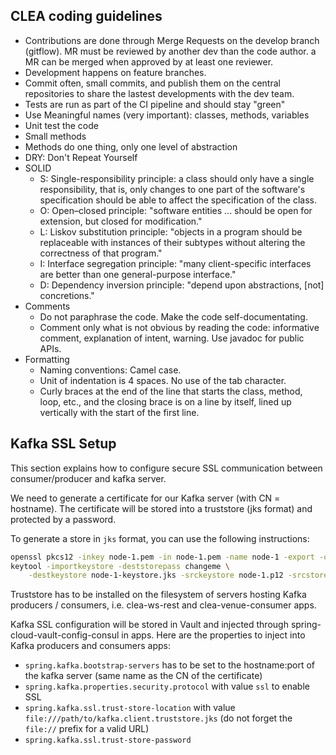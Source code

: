 ## CLEA coding guidelines

* Contributions are done through Merge Requests on the develop branch (gitflow). MR must be reviewed by another dev than
  the code author. a MR can be merged when approved by at least one reviewer.
* Development happens on feature branches.
* Commit often, small commits, and publish them on the central repositories to share the lastest developments with the
  dev team.
* Tests are run as part of the CI pipeline and should stay "green"
* Use Meaningful names (very important): classes, methods, variables
* Unit test the code
* Small methods
* Methods do one thing, only one level of abstraction
* DRY: Don't Repeat Yourself
* SOLID
    * S: Single-responsibility principle: a class should only have a single responsibility, that is, only changes to one
      part of the software's specification should be able to affect the specification of the class.
    * O: Open–closed principle: "software entities ... should be open for extension, but closed for modification."
    * L: Liskov substitution principle: "objects in a program should be replaceable with instances of their subtypes
      without altering the correctness of that program."
    * I: Interface segregation principle: "many client-specific interfaces are better than one general-purpose
      interface."
    * D: Dependency inversion principle: "depend upon abstractions, [not] concretions."
* Comments
    * Do not paraphrase the code. Make the code self-documentating.
    * Comment only what is not obvious by reading the code: informative comment, explanation of intent, warning. Use
      javadoc for public APIs.
* Formatting
    * Naming conventions: Camel case.
    * Unit of indentation is 4 spaces. No use of the tab character.
    * Curly braces at the end of the line that starts the class, method, loop, etc., and the closing brace is on a line
      by itself, lined up vertically with the start of the first line.

## Kafka SSL Setup
This section explains how to configure secure SSL communication between consumer/producer and kafka server.

We need to generate a certificate for our Kafka server (with CN = hostname). The certificate will be stored into a truststore (jks format) and protected by a password.

To generate a store in `jks` format, you can use the following instructions:

```sh
openssl pkcs12 -inkey node-1.pem -in node-1.pem -name node-1 -export -out node-1.p12
keytool -importkeystore -deststorepass changeme \
    -destkeystore node-1-keystore.jks -srckeystore node-1.p12 -srcstoretype PKCS12
```
Truststore has to be installed on the filesystem of servers hosting Kafka producers / consumers, i.e. clea-ws-rest and clea-venue-consumer apps.

Kafka SSL configuration will be stored in Vault and injected through spring-cloud-vault-config-consul in apps.
Here are the properties to inject into Kafka producers and consumers apps:
- `spring.kafka.bootstrap-servers` has to be set to the hostname:port of the kafka server (same name as the CN of the certificate)
- `spring.kafka.properties.security.protocol` with value `ssl` to enable SSL
- `spring.kafka.ssl.trust-store-location` with value `file:///path/to/kafka.client.truststore.jks` (do not forget the `file://` prefix for a valid URL)
- `spring.kafka.ssl.trust-store-password` 
